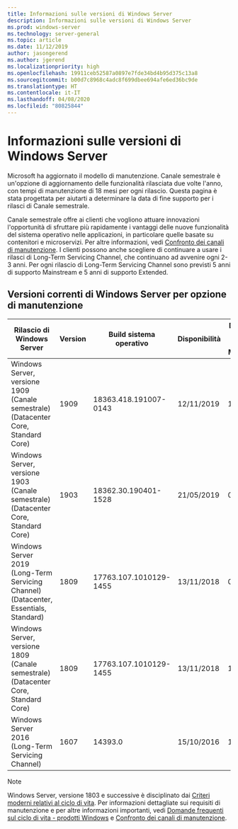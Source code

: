 ```yaml
---
title: Informazioni sulle versioni di Windows Server
description: Informazioni sulle versioni di Windows Server
ms.prod: windows-server
ms.technology: server-general
ms.topic: article
ms.date: 11/12/2019
author: jasongerend
ms.author: jgerend
ms.localizationpriority: high
ms.openlocfilehash: 19911ceb52587a0897e7fde34bd4b95d375c13a8
ms.sourcegitcommit: b00d7c8968c4adc8f699dbee694afe6ed36bc9de
ms.translationtype: HT
ms.contentlocale: it-IT
ms.lasthandoff: 04/08/2020
ms.locfileid: "80825844"
---
```

# <a name="windows-server-release-information"></a>Informazioni sulle versioni di Windows Server

Microsoft ha aggiornato il modello di manutenzione. Canale semestrale è un'opzione di aggiornamento delle funzionalità rilasciata due volte l'anno, con tempi di manutenzione di 18 mesi per ogni rilascio. Questa pagina è stata progettata per aiutarti a determinare la data di fine supporto per i rilasci di Canale semestrale.

Canale semestrale offre ai clienti che vogliono attuare innovazioni l'opportunità di sfruttare più rapidamente i vantaggi delle nuove funzionalità del sistema operativo nelle applicazioni, in particolare quelle basate su contenitori e microservizi. Per altre informazioni, vedi [Confronto dei canali di manutenzione](../get-started-19/servicing-channels-19.md). I clienti possono anche scegliere di continuare a usare i rilasci di Long-Term Servicing Channel, che continuano ad avvenire ogni 2-3 anni. Per ogni rilascio di Long-Term Servicing Channel sono previsti 5 anni di supporto Mainstream e 5 anni di supporto Extended.

## <a name="windows-server-current-versions-by-servicing-option"></a>Versioni correnti di Windows Server per opzione di manutenzione

| Rilascio di Windows Server | Version | Build sistema operativo | Disponibilità | Data di fine del supporto Mainstream|Data di fine del supporto Extended |
|----------------|---------|----------|----------|---------|----------|
| Windows Server, versione 1909 (Canale semestrale) (Datacenter Core, Standard Core) | 1909  | 18363.418.191007-0143 | 12/11/2019 | 11/05/2021 | Vedi nota |
| Windows Server, versione 1903 (Canale semestrale) (Datacenter Core, Standard Core) | 1903  | 18362.30.190401-1528 | 21/05/2019 | 08/12/2020 | Vedi nota |
|Windows Server 2019 (Long-Term Servicing Channel) (Datacenter, Essentials, Standard)|1809|17763.107.1010129-1455|13/11/2018|09/01/2024|09/01/2029|
|Windows Server, versione 1809 (Canale semestrale) (Datacenter Core, Standard Core)|1809|17763.107.1010129-1455|13/11/2018|12/05/2020|Vedi nota|
| Windows Server 2016 (Long-Term Servicing Channel)| 1607 | 14393.0 | 15/10/2016 |11/01/2022| 11/01/2027|

> [!NOTE]
> Windows Server, versione 1803 e successive è disciplinato dai [Criteri moderni relativi al ciclo di vita](https://support.microsoft.com/help/30881). Per informazioni dettagliate sui requisiti di manutenzione e per altre informazioni importanti, vedi [Domande frequenti sul ciclo di vita - prodotti Windows](https://support.microsoft.com/help/18581/lifecycle-faq-windows-products) e [Confronto dei canali di manutenzione](../get-started-19/servicing-channels-19.md).
